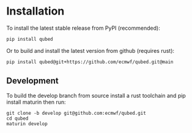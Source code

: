 # Installation

To install the latest stable release from PyPI (recommended):

```bash
pip install qubed
```

Or to build and install the latest version from github (requires rust):

```bash
pip install qubed@git+https://github.com/ecmwf/qubed.git@main
```

## Development

To build the develop branch from source install a rust toolchain and pip install maturin then run:

```
git clone -b develop git@github.com:ecmwf/qubed.git
cd qubed
maturin develop
```
